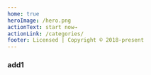 ```yaml
---
home: true
heroImage: /hero.png
actionText: start now→
actionLink: /categories/
footer: Licensed | Copyright © 2018-present
---
```


### add1